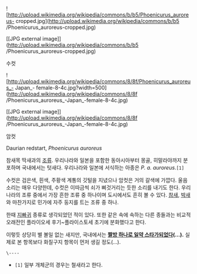 ![http://upload.wikimedia.org/wikipedia/commons/b/b5/Phoenicurus_auroreus-
cropped.jpg](http://upload.wikimedia.org/wikipedia/commons/b/b5
/Phoenicurus_auroreus-cropped.jpg)

[[JPG external image]](http://upload.wikimedia.org/wikipedia/commons/b/b5
/Phoenicurus_auroreus-cropped.jpg)

  
수컷  

![http://upload.wikimedia.org/wikipedia/commons/8/8f/Phoenicurus_auroreus_-
Japan_-
female-8-4c.jpg?width=500](http://upload.wikimedia.org/wikipedia/commons/8/8f
/Phoenicurus_auroreus_-Japan_-female-8-4c.jpg)

[[JPG external image]](http://upload.wikimedia.org/wikipedia/commons/8/8f
/Phoenicurus_auroreus_-Japan_-female-8-4c.jpg)

  
암컷

Daurian redstart, _Phoenicurus auroreus_

참새목 딱새과의 [조류](%EC%A1%B0%EB%A5%98.md). 우리나라와 일본을 포함한 동아시아부터 몽골, 히말라야까지 분포하며
국내에서는 텃새다. 우리나라와 일본에 서식하는 아종은 _P. a. auroreus_.`[1]`

수컷은 검은색, 흰색, 주황색 계통의 깃털을 지녔으나 암컷은 거의 갈색에 가깝다. 울음소리는 매우 다양한데, 수컷은 이따금씩 쇠가 삐것거리는
듯한 소리를 내기도 한다. 우리나라의 조류 중에서 가장 흔한 조류 중 하나이며 도시에서도 흔히 볼 수 있다.
[참새](%EC%B0%B8%EC%83%88.md), [박새](%EB%B0%95%EC%83%88.md)와 마찬가지로 민가에 자주
둥지를 트는 조류 중 하나.

한때 [지빠귀](%EC%A7%80%EB%B9%A0%EA%B7%80.md) 종류로 생각되었던 적이 있다. 또한 같은 속에 속하는 다른
종들과는 비교적 오래전인 플라이오세 후기~플라이스토세 초기에 분화했다고 한다.

이렇듯 상당히 별 볼일 없는 새지만, 국내에서는 **[짤방 하나로 일약 스타가되었다](%ED%99%94%EC%A7%88%EA%B5%AC%EC%A7%80.md)(...).** 실제로 본 항목보다 화질구지 항목이
먼저 생길 정도(...).

`\----`

  * `[1]` 일부 개체군의 경우는 철새라고 한다.

